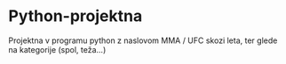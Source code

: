 # Python-projektna
Projektna v programu python z naslovom MMA / UFC skozi leta, ter glede na kategorije (spol, teža...)
